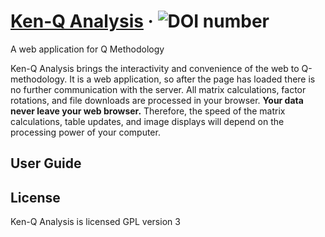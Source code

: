 # [Ken-Q Analysis](https://shawnbanasick.github.io/ken-q-analysis/index.html) &middot; ![DOI number](https://zenodo.org/badge/DOI/https://10.5281/zenodo.1300189.svg)

A web application for Q Methodology

Ken-Q Analysis brings the interactivity and convenience of the web to Q-methodology. It is a web application, so after the page has loaded there is no further communication with the server. All matrix calculations, factor rotations, and file downloads are processed in your browser. **Your data never leave your web browser.** Therefore, the speed of the matrix calculations, table updates, and image displays will depend on the processing power of your computer.

## User Guide

<!-- The User Guide and help manual is available [here](https://ken_q_tools.gitbooks.io/ken-q-analysis-reference-guide/content/) -->

## License

Ken-Q Analysis is licensed GPL version 3
